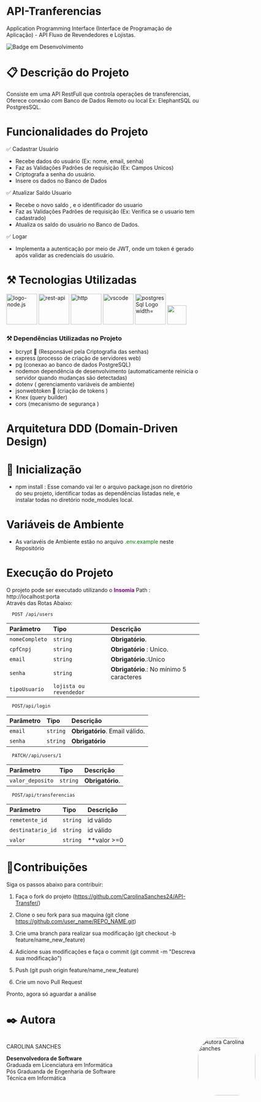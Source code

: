 # API-Tranferencias 

Application Programming Interface (Interface de Programação de Aplicação) - API Fluxo de Revendedores e Lojistas.

![Badge em Desenvolvimento](http://img.shields.io/static/v1?label=STATUS&message=%20CONCLUIDO&color=GREEN&style=for-the-badge)

# :clipboard: Descrição do Projeto

Consiste em uma API RestFull que controla operações de transferencias, 
Oferece conexão com Banco de Dados Remoto ou local Ex: ElephantSQL ou PostgresSQL.

# Funcionalidades do Projeto

✅ Cadastrar Usuário<br>

- Recebe dados do usuário (Ex: nome, email, senha)
- Faz as Validações Padrões de requisição (Ex: Campos Unicos)
- Criptografa a senha do usuário.
- Insere os dados no Banco de Dados

✅ Atualizar Saldo Usuario <br>

- Recebe o novo saldo , e o identificador do usuario 
- Faz as Validações Padrões de requisição (Ex: Verifica se o usuario tem cadastrado)
- Atualiza os saldo do usuário no Banco de Dados.

✅ Logar <br>

- Implementa a autenticação por meio de JWT, onde um token é gerado após validar as credenciais do usuário.


# :hammer_and_pick: Tecnologias Utilizadas

<div style="display:inline">
<img src="https://user-images.githubusercontent.com/25181517/183568594-85e280a7-0d7e-4d1a-9028-c8c2209e073c.png " width="80px" height="80px" alt="logo-node.js">
<img src = "https://user-images.githubusercontent.com/25181517/192107858-fe19f043-c502-4009-8c47-476fc89718ad.png" width="80px" height="80px" alt="rest-api">
<img src = "https://user-images.githubusercontent.com/25181517/192107854-765620d7-f909-4953-a6da-36e1ef69eea6.png"  width="80px" height="80px" alt="http">
<img src = "https://user-images.githubusercontent.com/25181517/192108891-d86b6220-e232-423a-bf5f-90903e6887c3.png"  width="80px" height="80px" alt="vscode">
<img src="https://cdn.jsdelivr.net/gh/devicons/devicon/icons/postgresql/postgresql-original-wordmark.svg" alt="postgresSql Logo width="80px" height="80px">
<img src="./img/elephantsqlLogo.png" height="50px">
</div>

### :hammer_and_pick: Dependências Utilizadas no Projeto

- bcrypt :closed_lock_with_key: (Responsável pela Criptografia das senhas)
- express (processo de criação de servidores web)
- pg (conexao ao banco de dados PostgreSQL)
- nodemon dependência de desenvolvimento (automaticamente reinicia o servidor quando mudanças são detectadas)
- dotenv ( gerenciamento variáveis de ambiente)
- jsonwebtoken :key: (criação de tokens )
- Knex (query builder)
- cors (mecanismo de segurança )

# Arquitetura DDD (Domain-Driven Design)

# 🚀 Inicialização

- npm install : Esse comando vai ler o arquivo package.json no diretório do seu projeto, identificar todas as dependências listadas nele, e instalar todas no diretório node_modules local.

# Variáveis de Ambiente

- As variavéis de Ambiente estão no arquivo <p style="color:green ;display:inline">.env.example</p> neste Repositório

# Execução do Projeto

O projeto pode ser executado utilizando o <strong style ="color:purple">Insomia</strong>
Path : http://localhost:porta
<br> Através das Rotas Abaixo:

```http
  POST /api/users
```

| Parâmetro | Tipo     | Descrição                                |
| :-------- | :------- | :--------------------------------------- |
| `nomeCompleto`    | `string` | **Obrigatório**.                 |
| `cpfCnpj`   | `string` | **Obrigatório** : Unico.               |
| `email`   | `string` | **Obrigatório**.:Unico |
| `senha`   | `string` | **Obrigatório**.: No mínimo 5 caracteres |
| `tipoUsuario`   | `lojista ou revendedor` |  |

```http
  POST/api/login
```

| Parâmetro | Tipo     | Descrição                                |
| :-------- | :------- | :--------------------------------------- |
| `email`   | `string` | **Obrigatório**. Email válido.           |
| `senha`   | `string` | **Obrigatório**  |

```http
  PATCH//api/users/1
```

| Parâmetro | Tipo     | Descrição                                |
| :-------- | :------- | :--------------------------------------- |
| `valor_deposito`    | `string` | **Obrigatório**.               |


```http
  POST/api/transferencias
```

| Parâmetro | Tipo     | Descrição                            |
| :-------- | :------- | :----------------------------------- |
| `remetente_id`   | `string` | id válido |
| `destinatario_id`   | `string` | id válido|
| `valor`   | `string` | **valor >=0|



# 🤝Contribuições

Siga os passos abaixo para contribuir:

1. Faça o fork do projeto (https://github.com/CarolinaSanches24/API-Transfer/)

2. Clone o seu fork para sua maquína (git clone https://github.com/user_name/REPO_NAME.git)

3. Crie uma branch para realizar sua modificação (git checkout -b feature/name_new_feature)

4. Adicione suas modificações e faça o commit (git commit -m "Descreva sua modificação")

5. Push (git push origin feature/name_new_feature)

6. Crie um novo Pull Request

Pronto, agora só aguardar a análise

# :black_nib: Autora

<div style="display:flex">
<div style="display:flex">
<div style="width:500px">
<p style="margin-right:50px">CAROLINA SANCHES</p>
<p style="font-size=16px; text-align:justify"><b>Desenvolvedora de Software</b> <br>
Graduada em Licenciatura em Informática<br>
Pós Graduanda de Engenharia de Software<br>
Técnica em Informática</p>
</div>
<img src="./assets/Carolina Sanches Moraes .png" alt="Autora Carolina Sanches" style="border-radius:50px" width="150px" height="150px">

<br>
</div>

